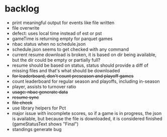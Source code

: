 # backlog

* print meaningful output for events like file written
* file overwrite
* defect: uses local time instead of est or pst
* gameTime is returning empty for parquet games
* nbac status when no schedule.json
* schedule.json seems to get checked with any command
* current resume download is broken, it is based on dir being available, but the dir could be empty or partially full?
* resume should be based on status, status should provide a diff of missing files and that's what should be downloaded
* ~~for leaderboard, don't count preseason and playoff games~~
* count leaderboard for regular season and playoffs, including in-season
* player, assists to turnover ratio
* ~~usage: nbac generate data~~
* ~~resume sync~~
* ~~file check~~
* use library helpers for Pct
* major issue with incomplete scores, so if a game is in progress, the json is available, but because the file is downloaded, it is considered finished (gameStatusText shows "Final")
* standings generate bug